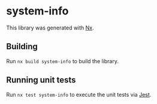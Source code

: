 # system-info

This library was generated with [Nx](https://nx.dev).

## Building

Run `nx build system-info` to build the library.

## Running unit tests

Run `nx test system-info` to execute the unit tests via [Jest](https://jestjs.io).
